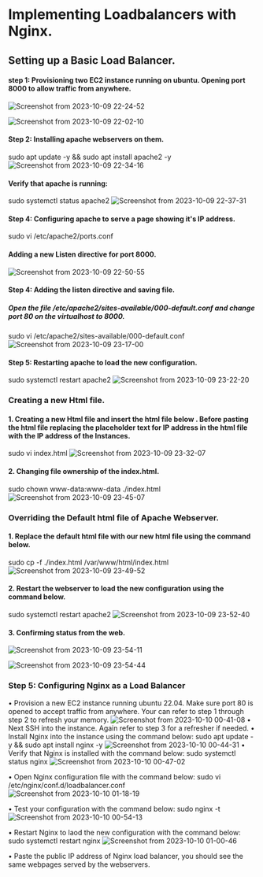 # Implementing Loadbalancers with Nginx.
## Setting up a Basic Load Balancer.
#### step 1: Provisioning two EC2 instance running on ubuntu. Opening port 8000 to allow traffic from anywhere.
![Screenshot from 2023-10-09 22-24-52](https://github.com/PromiseNwachukwu/Implementing-Loadbalancers-with-Nginx/assets/109115304/e86b9ab1-7cf0-4309-a346-2de48fb0b499)

![Screenshot from 2023-10-09 22-02-10](https://github.com/PromiseNwachukwu/Implementing-Loadbalancers-with-Nginx/assets/109115304/25c514ed-8d2a-4a74-97f8-78dca7cb668d)

#### Step 2: Installing apache webservers on them.
sudo apt update -y &&  sudo apt install apache2 -y
![Screenshot from 2023-10-09 22-34-16](https://github.com/PromiseNwachukwu/Implementing-Loadbalancers-with-Nginx/assets/109115304/a326475f-11e9-4d96-955a-0b506ff0e2c0)
#### Verify that apache is running:
sudo systemctl status apache2
![Screenshot from 2023-10-09 22-37-31](https://github.com/PromiseNwachukwu/Implementing-Loadbalancers-with-Nginx/assets/109115304/dde41d57-61e7-4276-ac91-7ea0a71475be)

#### Step 4: Configuring apache to serve a page showing it's IP address.
sudo vi /etc/apache2/ports.conf 
#### Adding a new Listen directive for port 8000.
![Screenshot from 2023-10-09 22-50-55](https://github.com/PromiseNwachukwu/Implementing-Loadbalancers-with-Nginx/assets/109115304/52ca9d28-081d-4c44-8fb9-f2a974ba6e66)

#### Step 4: Adding the listen directive and saving  file.
##### Open the file /etc/apache2/sites-available/000-default.conf and change port 80 on the virtualhost to 8000.
sudo vi /etc/apache2/sites-available/000-default.conf
![Screenshot from 2023-10-09 23-17-00](https://github.com/PromiseNwachukwu/Implementing-Loadbalancers-with-Nginx/assets/109115304/d77e3a93-8cb1-4fc9-9788-62649d564479)

#### Step 5: Restarting apache to load the new configuration.
sudo systemctl restart apache2
![Screenshot from 2023-10-09 23-22-20](https://github.com/PromiseNwachukwu/Implementing-Loadbalancers-with-Nginx/assets/109115304/4e22736d-f447-4e4d-913d-36bb547ad7bd)

### Creating a new Html file.
#### 1. Creating a new Html file and insert the html file below . Before pasting the html file replacing the placeholder text for IP address in the html file with the IP address of the Instances.
sudo vi index.html
![Screenshot from 2023-10-09 23-32-07](https://github.com/PromiseNwachukwu/Implementing-Loadbalancers-with-Nginx/assets/109115304/2b972b5d-162d-48eb-a279-9871ffe43103)

#### 2. Changing file ownership of the index.html.
sudo chown www-data:www-data ./index.html
![Screenshot from 2023-10-09 23-45-07](https://github.com/PromiseNwachukwu/Implementing-Loadbalancers-with-Nginx/assets/109115304/e184c345-e2ae-44fd-9970-564fe6ff0777)

### Overriding the Default html file of Apache Webserver.
#### 1. Replace the default html file with our new html file using the command below.
sudo cp -f ./index.html /var/www/html/index.html
![Screenshot from 2023-10-09 23-49-52](https://github.com/PromiseNwachukwu/Implementing-Loadbalancers-with-Nginx/assets/109115304/f8ca5402-262a-4be4-ab93-cebcdd3b27d6)

#### 2. Restart the webserver to load the new configuration using the command below.
sudo systemctl restart apache2
![Screenshot from 2023-10-09 23-52-40](https://github.com/PromiseNwachukwu/Implementing-Loadbalancers-with-Nginx/assets/109115304/033863e6-6505-484d-a59c-747084ccc065)

#### 3. Confirming status from the web.
![Screenshot from 2023-10-09 23-54-11](https://github.com/PromiseNwachukwu/Implementing-Loadbalancers-with-Nginx/assets/109115304/95192b63-9e6b-42ba-801f-a7683644769c)

![Screenshot from 2023-10-09 23-54-44](https://github.com/PromiseNwachukwu/Implementing-Loadbalancers-with-Nginx/assets/109115304/cf4ca0fa-5e68-4da0-9020-d8ecd70d0005)


### Step 5: Configuring Nginx as a Load Balancer
  • Provision a new EC2 instance running ubuntu 22.04. Make sure port 80 is opened to accept traffic from anywhere. Your can refer to step 1 through step 2 to refresh your memory.
![Screenshot from 2023-10-10 00-41-08](https://github.com/PromiseNwachukwu/Implementing-Loadbalancers-with-Nginx/assets/109115304/246867bf-c1a9-4fa2-836a-06fdae34c53f)
    • Next SSH into the instance. Again refer to step 3 for a refresher if needed.
    • Install Nginx into the instance using the command below:
    sudo apt update -y && sudo apt install nginx -y
![Screenshot from 2023-10-10 00-44-31](https://github.com/PromiseNwachukwu/Implementing-Loadbalancers-with-Nginx/assets/109115304/47a332dc-3668-4747-b4da-d42b0423eee4)
    • Verify that Nginx is installed with the command below:
    sudo systemctl status nginx
  ![Screenshot from 2023-10-10 00-47-02](https://github.com/PromiseNwachukwu/Implementing-Loadbalancers-with-Nginx/assets/109115304/8f87a23f-06c5-41c7-9959-17a5bac030c5)

  • Open Nginx configuration file with the command below:
    sudo vi /etc/nginx/conf.d/loadbalancer.conf
![Screenshot from 2023-10-10 01-18-19](https://github.com/PromiseNwachukwu/Implementing-Loadbalancers-with-Nginx/assets/109115304/12bb6fe3-4622-44eb-a1a9-dcd7913ce001)

  • Test your configuration with the command below:
    sudo nginx -t
![Screenshot from 2023-10-10 00-54-13](https://github.com/PromiseNwachukwu/Implementing-Loadbalancers-with-Nginx/assets/109115304/f9eb0a17-af19-4925-8c7d-aae5145d8bb4)

  • Restart Nginx to laod the new configuration with the command below:
    sudo systemctl restart nginx
![Screenshot from 2023-10-10 01-00-46](https://github.com/PromiseNwachukwu/Implementing-Loadbalancers-with-Nginx/assets/109115304/278d0081-efbd-42d1-ace4-14815eb3c552)

      
  • Paste the public IP address of Nginx load balancer, you should see the same webpages served by the webservers.
  







